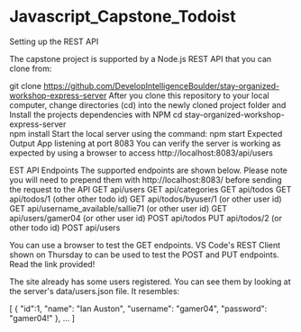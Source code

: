 # Javascript_Capstone_Todoist

Setting up the REST API

The capstone project is supported by a Node.js REST API that you can clone from:

git clone https://github.com/DevelopIntelligenceBoulder/stay-organized-workshop-express-server
After you clone this repository to your local computer, change directories (cd) into the newly cloned project folder and Install the projects dependencies with NPM 
cd stay-organized-workshop-express-server  
npm install
Start the local server using the command:
npm start
Expected Output
  App listening at port 8083
You can verify the server is working as expected by using a browser to access http://localhost:8083/api/users

EST API Endpoints
The supported endpoints are shown below.  Please note you will need to prepend them with http://localhost:8083/ before sending the request to the API
GET api/users
GET api/categories
GET api/todos
GET api/todos/1  					(other other todo id)
GET api/todos/byuser/1   			(or other user id)
GET api/username_available/sallie71  	(or other user id)
GET api/users/gamer04				(or other user id)
POST api/todos
PUT api/todos/2					(or other todo id)
POST api/users

You can use a browser to test the GET endpoints.  VS Code's REST Client shown on Thursday to can be used to test the POST and PUT endpoints.  Read the link provided!

The site already has some users registered.  You can see them by looking at the server's data/users.json file.  It resembles:

[
  {
    "id":1,
    "name": "Ian Auston", 
    "username": "gamer04", 
    "password": "gamer04!"
  },
  ...
]

